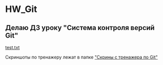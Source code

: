 # HW_Git
## Делаю ДЗ уроку "Система контроля версий Git"
[test.txt](test.txt)

Скриншоты по тренажеру лежат в папке ["Скрины с тренажера по Git"](https://github.com/AlisaGromova/HW_Git/blob/3454feab7b582c458f5624b8991a5f3d5db6346a/%D0%A1%D0%BA%D1%80%D0%B8%D0%BD%D1%8B%20%D1%81%20%D1%82%D1%80%D0%B5%D0%BD%D0%B0%D0%B6%D0%B5%D1%80%D0%B0%20%D0%BF%D0%BE%20Git)
